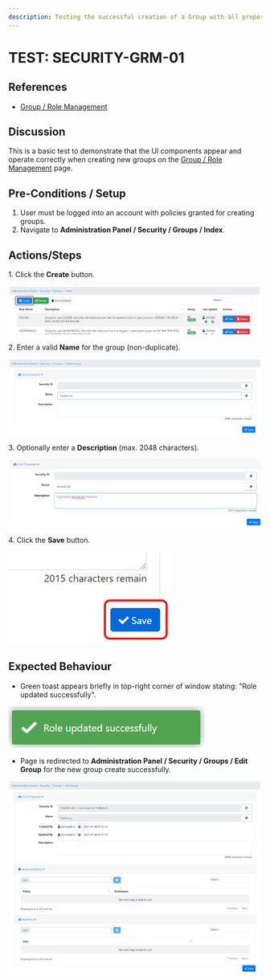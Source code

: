 ```yaml
---
description: Testing the successful creation of a Group with all properties specified.
---
```


# TEST: SECURITY-GRM-01

## References

* [Group / Role Management](broken-reference)

## Discussion

This is a basic test to demonstrate that the UI components appear and operate correctly when creating new groups on the [Group / Role Management](broken-reference) page.

## Pre-Conditions / Setup

1. User must be logged into an account with policies granted for creating groups.
2. Navigate to **Administration Panel / Security / Groups / Index**.&#x20;

## Actions/Steps

1\. Click the **Create** button.

![](<../../../../../../../.gitbook/assets/image (295).png>)

2\. Enter a valid **Name** for the group (non-duplicate).

![](<../../../../../../../.gitbook/assets/image (336).png>)

3\. Optionally enter a **Description** (max. 2048 characters).

![](<../../../../../../../.gitbook/assets/image (316).png>)

4\. Click the **Save** button.

![](<../../../../../../../.gitbook/assets/image (304).png>)

## Expected Behaviour

* Green toast appears briefly in top-right corner of window stating: "Role updated successfully".

![](<../../../../../../../.gitbook/assets/image (292).png>)

* Page is redirected to **Administration Panel / Security / Groups / Edit Group** for the new group create successfully.

![](<../../../../../../../.gitbook/assets/image (303).png>)
